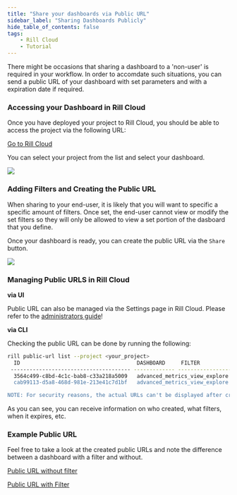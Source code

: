 ```yaml
---
title: "Share your dashboards via Public URL"
sidebar_label: "Sharing Dashboards Publicly"
hide_table_of_contents: false
tags:
    - Rill Cloud
    - Tutorial
---
```


There might be occasions that sharing a dashboard to a 'non-user' is required in your workflow. In order to accomdate such situations, you can send a public URL of your dashboard with set parameters and with a expiration date if required.


### Accessing your Dashboard in Rill Cloud
Once you have deployed your project to Rill Cloud, you should be able to access the project via the following URL:

[Go to Rill Cloud](https://ui.rilldata.com/)

You can select your project from the list and select your dashboard.

<img src = '/img/tutorials/rill-advanced/rill-cloud-projects.png' class='rounded-gif' />
<br />

### Adding Filters and Creating the Public URL

When sharing to your end-user, it is likely that you will want to specific a specific amount of filters. Once set, the end-user cannot view or modify the set filters so they will only be allowed to view a set portion of the dasboard that you define. 


Once your dashboard is ready, you can create the public URL via the `Share` button.

<img src = '/img/tutorials/other/public-url/share-public-url.png' class='rounded-gif' />
<br />

### Managing Public URLS in Rill Cloud

**via UI** 

Public URL can also be managed via the Settings page in Rill Cloud. Please refer to the [administrators guide](https://docs.rilldata.com/tutorials/administration/project/project-maintanence#public-url-management)!



**via CLI**

Checking the public URL can be done by running the following:

```bash
rill public-url list --project <your_project>
  ID                                     DASHBOARD     FILTER                                CREATED BY              CREATED ON            LAST USED ON          EXPIRES ON  
 -------------------------------------- ------------- ------------------------------------- ----------------------- --------------------- --------------------- ------------ 
  3564c499-c8bd-4c1c-bab8-c33a218a5009   advanced_metrics_view_explore   (author_name IN ["Alexey Milovidov""])   roy.endo@rilldata.com   2024-09-30 09:34:41   2024-09-30 09:34:41               
  cab99113-d5a8-468d-981e-213e41c7d1bf   advanced_metrics_view_explore                                         roy.endo@rilldata.com   2024-09-30 09:29:26   2024-09-30 09:34:32               

NOTE: For security reasons, the actual URLs can't be displayed after creation.
```
As you can see, you can receive information on who created, what filters, when it expires, etc.

### Example Public URL

Feel free to take a look at the created public URLs and note the difference between a dashboard with a filter and without.

[Public URL without filter](https://ui.rilldata.com/rill_learn/my-rill-tutorial/-/share/rill_mgc_boCupdujFIo0I0DFL7yoO3bAGdbaSqXWUn5OXIlXL8VeDDTENARBPv)


[Public URL with Filter](https://ui.rilldata.com/rill_learn/my-rill-tutorial/-/share/rill_mgc_1iB5JJ7CPz4g59vTihTnlYOkvqn8mYivtNxSpnvgnhc1IY56Pi86hs)